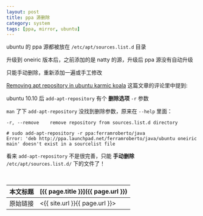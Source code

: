 ```yaml
---
layout: post
title: ppa 源删除
category: system
tags: [ppa, mirror, ubuntu]
---
```


ubuntu 的 ppa 源都被放在 `/etc/apt/sources.list.d` 目录

升级到 oneiric 版本后，之前添加的是 natty 的源，升级后 ppa 源没有自动升级

只能手动删除，重新添加一遍或手工修改

[Removing apt repository in ubuntu karmic koala](http://www.kelpdesign.com/tech-talk/remove-apt-repository-in-karmic)
这篇文章的评论里中提到:

ubuntu 10.10 后 `add-apt-repository` 有个 **删除选项** `-r` 参数

`man` 了下 `add-apt-repository` 没找到删除参数，原来在 `--help` 里面：

    -r, --remove    remove repository from sources.list.d directory

    # sudo add-apt-repository -r ppa:ferramroberto/java
    Error: 'deb http://ppa.launchpad.net/ferramroberto/java/ubuntu oneiric main' doesn't exist in a sourcelist file

看来 `add-apt-repository` 不是很完善，只能 **手动删除** `/etc/apt/sources.list.d/` 下的文件了！












<br/>

本文标题 | [{{ page.title }}]({{ page.url }})
-------- |:--------
原始链接 | <{{ site.url }}{{ page.url }}>
